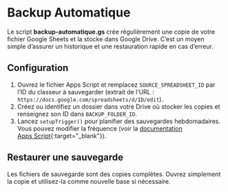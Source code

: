 # Backup Automatique

Le script **backup-automatique.gs** crée régulièrement une copie de votre fichier Google Sheets et la stocke dans Google Drive. C’est un moyen simple d’assurer un historique et une restauration rapide en cas d’erreur.

## Configuration

1. Ouvrez le fichier Apps Script et remplacez `SOURCE_SPREADSHEET_ID` par l’ID du classeur à sauvegarder (extrait de l’URL : `https://docs.google.com/spreadsheets/d/ID/edit`).
2. Créez ou identifiez un dossier dans votre Drive où stocker les copies et renseignez son ID dans `BACKUP_FOLDER_ID`.
3. Lancez `setupTrigger()` pour planifier des sauvegardes hebdomadaires. Vous pouvez modifier la fréquence (voir la [documentation Apps Script](https://developers.google.com/apps-script/reference/script/triggers){:target="_blank"}).

## Restaurer une sauvegarde

Les fichiers de sauvegarde sont des copies complètes. Ouvrez simplement la copie et utilisez-la comme nouvelle base si nécessaire.